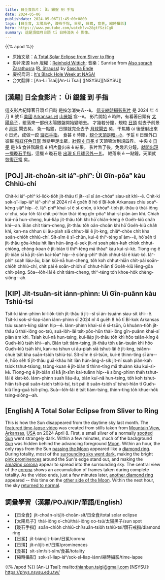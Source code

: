 ```yaml
---
title: 日全食影片： Ùi 銀盤 到 手指
date: 2024-05-06
publishdate: 2024-05-06T11:45:00+0800
tags: [日全食, 太陽烏子, 璇石手指, 日冕, 日珥, 食甚, 縮時攝影]
hero: https://www.youtube.com/watch?v=28gtfSziCgU
summary: 這是頂個月日頭 tī 日時消失 ê 影像。
---
```


{{% apod %}}

- 原始文章：[A Total Solar Eclipse from Sliver to Ring](https://apod.nasa.gov/apod/ap240506.html)
- 影片來源 kah 版權：[Reinhold Wittich](https://www.wittich.com/?page_id=6); 音樂：Sunrise from [Also sprach Zarathusra](https://en.wikipedia.org/wiki/Also_sprach_Zarathustra) ([R. Strauss](https://en.wikipedia.org/wiki/Richard_Strauss)) by [Sascha Ende](https://www.youtube.com/@saschasuploads)
- 慶祝烏洞：[It's Black Hole Week at NASA!](https://science.nasa.gov/universe/black-hole-week/)
- 台文翻譯：[An-Li Tsai][An-Li Tsai] ([NSYSU][NSYSU])

## [漢羅] 日全食影片： Ùi 銀盤 到 手指
這支影片紀錄著日頭 tī 日時 是按怎消失去--ê。
[這支縮時攝影影片][featured time-lapse video] 是 2024 年 4 月 8 號 tī [美國][USA] [Arkansas 州][Arkansas] [山景城][Mountain View] 翕--ê。
影片開始 ê 時陣，有看著日頭有 [太陽烏子][spotted Sun]，紲落來一部份太陽銀盤開始變暗去。
才幾若分鐘，規粒 [日頭][Sun] 就去予前景 ê [月球][Moon] 閘去矣。
免一點鐘，日頭就完全去予 [月球閘去][passing the Moon] 矣，干焦賰 ùi 後壁射出來 ê 日光，成做一跤 [璇石手指][diamond ring]。
食甚 ê 時陣，[規个天頂是暗--ê][surrounding sky went dark]，予踅 tī 日頭外口彼輾 [粉紅仔色日珥][pink prominences] 煞變甲足出眾，[壯觀 ê 日冕][amazing corona] tī 天頂嘛湠到規四界。
中央 ê [日冕][corona] 是 kā 食甚階段翕 ê 相片疊出來 ê 結果。
影片煞了後，免幾若分鐘，[就閣出現一擺璇石手指][another diamond ring]，這擺 ê 璇石是 [出現 tī 月球另外一爿][other side of the Moon]。
紲落來 ê 一點鐘，天頂就 [恢復正常][returned to normal] 矣。

## [POJ] Ji̍t-choân-si̍t iáⁿ-phìⁿ: Ùi Gîn-pôaⁿ kàu Chhiú-chí
Chit-ki iáⁿ-phìⁿ kí-lio̍k-tio̍h ji̍t-thâu tī ji̍t--sî sī án-chóaⁿ siau-sit khì--ê.
Chit-ki sok-sî-liap-iáⁿ iáⁿ-phìⁿ sī 2024 nî 4 goe̍h 8 hō tī Bí-kok Arkansas chiu soaⁿ-kéng siâⁿ hip--ê.
Iáⁿ-phìⁿ khai-sí ê sî-chūn, ū khòaⁿ-tio̍h ji̍t-thâu ū thài-iông o͘-chú, sòa-lo̍h-lâi chi̍t-pō͘-hūn thài-iông gîn-pôaⁿ khai-sí piàn àm khì.
Chiah kúi-nā hun-cheng, kui-lia̍p ji̍t-thâu to̍h khì hō͘ chiân-kéng ê Goe̍h-kiû cha̍h khì--ah.
Bián chi̍t tiám-cheng, ji̍t-thâu to̍h oân-choân khì hō͘ Goe̍h-kiû cha̍h khì, kan-na chhun ùi āu-piah siā chhut-lâi ê ji̍t-kng, chiâⁿ-chòe chi̍t kha soān-chio̍h chhiú-chí.
Si̍t-sīm ê sî-chūn, kui-ê thiⁿ-téng sī àm--ê, hō͘ se̍h tī ji̍t-thâu gōa-kháu hit liàn hún-âng-á-sek ji̍t-ní soah piàn-kah chiok chhut-chiòng, chòng-koan ê ji̍t-bián tī thiⁿ-téng mā thòaⁿ kàu kui-sì-kè.
Tiong-ng ê ji̍t-bián sī kā ji̍t-sīm kai-tōaⁿ hip--ê siòng-phìⁿ tha̍h chhut-lâi ê kiat-kó.
Iáⁿ-phìⁿ soah liáu-āu, bián kúi-nā hun-cheng, to̍h koh chhut-hiān chi̍t-pái soān-chio̍h chhiú-chí, chit pái ê soān-chio̍h sī chhut-hiān tī Goe̍h-kiû lēng-gōa chi̍t-pêng.
Sòa--lo̍h-lâi ê chi̍t tiám-cheng, thiⁿ-téng to̍h khoe-ho̍k chèng-siông--ah.

## [KIP] Ji̍t-tsuân-si̍t iánn-phìnn: Uì Gîn-puânn kàu Tshiú-tsí
Tsit-ki iánn-phìnn kí-lio̍k-tio̍h ji̍t-thâu tī ji̍t--sî sī án-tsuánn siau-sit khì--ê.
Tsit-ki sok-sî-liap-iánn iánn-phìnn sī 2024 nî 4 gue̍h 8 hō tī Bí-kok Arkansas tsiu suann-kíng siânn hip--ê.
Iánn-phìnn khai-sí ê sî-tsūn, ū khuànn-tio̍h ji̍t-thâu ū thài-iông oo-tsú, suà-lo̍h-lâi tsi̍t-pōo-hūn thài-iông gîn-puânn khai-sí piàn àm khì.
Tsiah kuí-nā hun-tsing, kui-lia̍p ji̍t-thâu to̍h khì hōo tsiân-kíng ê Gue̍h-kiû tsa̍h khì--ah.
Bián tsi̍t tiám-tsing, ji̍t-thâu to̍h uân-tsuân khì hōo Gue̍h-kiû tsa̍h khì, kan-na tshun uì āu-piah siā tshut-lâi ê ji̍t-kng, tsiânn-chuè tsi̍t kha suān-tsio̍h tshiú-tsí.
Si̍t-sīm ê sî-tsūn, kui-ê thinn-tíng sī àm--ê, hōo se̍h tī ji̍t-thâu guā-kháu hit liàn hún-âng-á-sik ji̍t-ní suah piàn-kah tsiok tshut-tsìong, tsòng-kuan ê ji̍t-bián tī thinn-tíng mā thuànn kàu kui-sì-kè.
Tiong-ng ê ji̍t-bián sī kā ji̍t-sīm kai-tuānn hip--ê siòng-phìnn tha̍h tshut-lâi ê kiat-kó.
Iánn-phìnn suah liáu-āu, bián kuí-nā hun-tsing, to̍h koh tshut-hiān tsi̍t-pái suān-tsio̍h tshiú-tsí, tsit pái ê suān-tsio̍h sī tshut-hiān tī Gue̍h-kiû līng-guā tsi̍t-pîng.
Suà--lo̍h-lâi ê tsi̍t tiám-tsing, thinn-tíng to̍h khue-ho̍k tsìng-siông--ah.

## [English] A Total Solar Eclipse from Sliver to Ring
This is how the Sun disappeared from the daytime sky last month.
The [featured time-lapse video][featured time-lapse video] was created from stills taken from [Mountain View][Mountain View], [Arkansas][Arkansas], [USA][USA] on 2024 April 8.
First, a small sliver of a normally [spotted Sun][spotted Sun] went strangely dark.
Within a few minutes, much of the background [Sun][Sun] was hidden behind the advancing foreground [Moon][Moon].
Within an hour, the only rays from the Sun [passing the Moon][passing the Moon] appeared like a [diamond ring][diamond ring].
During totality, most of the [surrounding sky went dark][surrounding sky went dark], making the bright [pink prominences][pink prominences] around the Sun's edge stand out, and making the [amazing corona][amazing corona] appear to spread into the surrounding sky.
The central view of the [corona][corona] shows an accumulation of frames taken during complete totality.
As the video ends, just a few minutes later, [another diamond ring][another diamond ring] appeared -- this time on the [other side of the Moon][other side of the Moon].
Within the next hour, the sky [returned to normal][returned to normal].

## 詞彙學習（漢羅/POJ/KIP/華語/English）
- 【日全食】ji̍t-choân-si̍t/ji̍t-choân-si̍t/日全食/total solar eclipse
- 【太陽烏子】thài-iông o͘-chú/thài-iông oo-tsú/太陽黑子/sun spot
- 【璇石手指】soān-chio̍h chhiú-chí/suān-tsio̍h tshiú-tsí/鑽石戒指/diamond ring
- 【日冕】ji̍t-bián/ji̍t-bián/日冕/corona
- 【日珥】ji̍t-ní/ji̍t-ní/日珥/prominences
- 【食甚】si̍t-sīm/si̍t-sīm/食甚/totality
- 【縮時攝影】sok-sî-liap-iáⁿ/sok-sî-liap-iánn/縮時攝影/time-lapse

{{% /apod %}}
[An-Li Tsai]: mailto:thianbun.taigi@gmail.com
[NSYSU]: https://phys.nsysu.edu.tw/

[copyright]: https://apod.nasa.gov/apod/fap/lib/about_apod.html#srapply
[License3]: https://creativecommons.org/licenses/by/3.0/
[License2]:https://creativecommons.org/licenses/by-nc-nd/2.0/

[featured time-lapse video]:https://youtu.be/28gtfSziCgU
[Mountain View]:https://en.wikipedia.org/wiki/Mountain_View,_Arkansas
[Arkansas]:https://en.wikipedia.org/wiki/Arkansas
[USA]:https://en.wikipedia.org/wiki/United_States
[spotted Sun]:https://spaceplace.nasa.gov/solar-activity/
[Sun]:https://science.nasa.gov/sun/
[Moon]:https://science.nasa.gov/moon/
[passing the Moon]:https://apod.nasa.gov/apod/ap230917.html
[diamond ring]:https://apod.nasa.gov/apod/ap240420.html
[surrounding sky went dark]:https://apod.nasa.gov/apod/ap240331.html
[pink prominences]:https://apod.nasa.gov/apod/ap240414.html
[amazing corona]:https://apod.nasa.gov/apod/ap230516.html
[corona]:https://eclipse2017.nasa.gov/origin-corona's-light
[another diamond ring]:https://apod.nasa.gov/apod/ap060330.html
[other side of the Moon]:https://en.wikipedia.org/wiki/Far_side_of_the_Moon
[returned to normal]:https://static9.depositphotos.com/1062590/1212/i/450/depositphotos_12126489-Funny-ginger-cat-wearing-sunglasses-and-relaxing-on-a-coach.jpg
